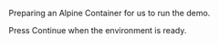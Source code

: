 Preparing an Alpine Container for us to run the demo.

Press Continue when the environment is ready.
